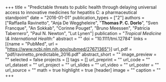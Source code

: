 +++
title = "Predictable threats to public health through delaying universal access to innovative medicines for hepatitis C: a pharmaceutical standpoint"
date = "2016-01-01"
publication_types = ["2"]
authors = ["Raffaella Ravinetto", "Anja De Weggheleire", "**Thomas P. C. Dorlo**", "Sven Francque", "An Sokkab", "Corinne Pouget", "Bruno Meessen", "Patricia Tabernero", "Paul N. Newton", "Lut Lynen"]
publication = "_Tropical Medicine \\& International Health:_"
abstract = ""
doi = "10.1111/tmi.12784"
links = [{name = "PubMed", url = "https://www.ncbi.nlm.nih.gov/pubmed/27671365"}]
url_pdf = "pdf/ravinetto_predictable_2016.pdf"
abstract_short = ""
image_preview = ""
selected = false
projects = []
tags = []
url_preprint = ""
url_code = ""
url_dataset = ""
url_project = ""
url_slides = ""
url_video = ""
url_poster = ""
url_source = ""
math = true
highlight = true
[header]
image = ""
caption = ""
+++
